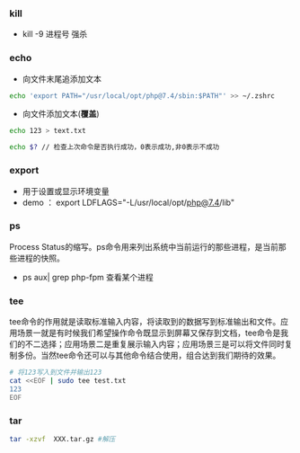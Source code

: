 ### kill
* kill -9 进程号   强杀

### echo
* 向文件末尾追添加文本
``` sh
echo 'export PATH="/usr/local/opt/php@7.4/sbin:$PATH"' >> ~/.zshrc
```

* 向文件添加文本(**覆盖**)
``` sh
echo 123 > text.txt
```

```sh
echo $? // 检查上次命令是否执行成功，0表示成功,非0表示不成功
```



### export

* 用于设置或显示环境变量
* demo ： export LDFLAGS="-L/usr/local/opt/php@7.4/lib"

### ps
Process Status的缩写。ps命令用来列出系统中当前运行的那些进程，是当前那些进程的快照。
* ps aux| grep php-fpm
查看某个进程

### tee

tee命令的作用就是读取标准输入内容，将读取到的数据写到标准输出和文件。应用场景一就是有时候我们希望操作命令既显示到屏幕又保存到文档，tee命令是我们的不二选择；应用场景二是重复展示输入内容；应用场景三是可以将文件同时复制多份。当然tee命令还可以与其他命令结合使用，组合达到我们期待的效果。

```sh
# 将123写入到文件并输出123
cat <<EOF | sudo tee test.txt
123
EOF
```

### tar

```sh
tar -xzvf  XXX.tar.gz #解压
```

